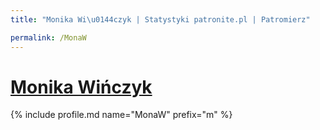 ```yaml
---
title: "Monika Wi\u0144czyk | Statystyki patronite.pl | Patromierz"

permalink: /MonaW
---
```


# [Monika Wińczyk](https://patronite.pl/MonaW)

{% include profile.md name="MonaW" prefix="m" %}
